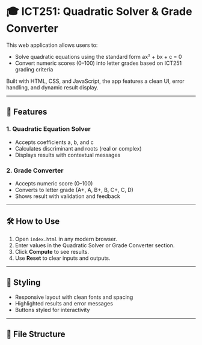 # 🎓 ICT251: Quadratic Solver & Grade Converter

This web application allows users to:
- Solve quadratic equations using the standard form ax² + bx + c = 0
- Convert numeric scores (0–100) into letter grades based on ICT251 grading criteria

Built with HTML, CSS, and JavaScript, the app features a clean UI, error handling, and dynamic result display.

---

## 🚀 Features

### 1. Quadratic Equation Solver
- Accepts coefficients a, b, and c
- Calculates discriminant and roots (real or complex)
- Displays results with contextual messages

### 2. Grade Converter
- Accepts numeric score (0–100)
- Converts to letter grade (A+, A, B+, B, C+, C, D)
- Shows result with validation and feedback

---

## 🛠 How to Use

1. Open `index.html` in any modern browser.
2. Enter values in the Quadratic Solver or Grade Converter section.
3. Click **Compute** to see results.
4. Use **Reset** to clear inputs and outputs.

---

## 🎨 Styling

- Responsive layout with clean fonts and spacing
- Highlighted results and error messages
- Buttons styled for interactivity

---

## 📂 File Structure

